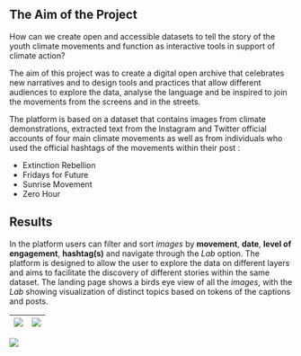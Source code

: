 ## The Aim of the Project
How can we create open and accessible datasets to tell the story of
the youth climate movements and function as interactive tools in
support of climate action?

The aim of this project was to create a digital open archive that
celebrates new narratives and to design tools and practices
that allow different audiences to explore the data, analyse the
language and be inspired to join the movements from the screens
and in the streets. 

The platform is based on a dataset that contains images from climate
demonstrations, extracted text from the Instagram and Twitter official accounts of four 
main climate movements as well as from individuals who used the official hashtags of the movements within their post :
- Extinction Rebellion  
- Fridays for Future  
- Sunrise Movement  
- Zero Hour  

## Results
In the platform users can filter and sort *images* by **movement**, **date**,
**level of engagement**, **hashtag(s)** and navigate through the *Lab* option.
The platform is designed to allow the user to explore the data on different layers
and aims to facilitate the discovery of different stories within the same
dataset. The landing page shows a birds eye view of all the *images*, with the *Lab*
showing visualization of distinct topics based on tokens of the captions and posts.

| <img src="https://github.com/user-attachments/assets/4e6bd4f1-7ece-4365-96c3-cf4bbe6a7759" > | <img src="https://github.com/user-attachments/assets/7c719029-ef67-4310-8dbc-d58da180d978" > |
|---|---|

<img src="https://github.com/user-attachments/assets/938322b3-f940-4cc0-9e86-a4a36e4ed7b5" >

